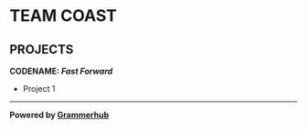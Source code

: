 # TEAM COAST

## PROJECTS

**CODENAME: _Fast Forward_**
- Project 1



______________________________
**Powered by [Grammerhub](http://discord.grammerhub.org)**


